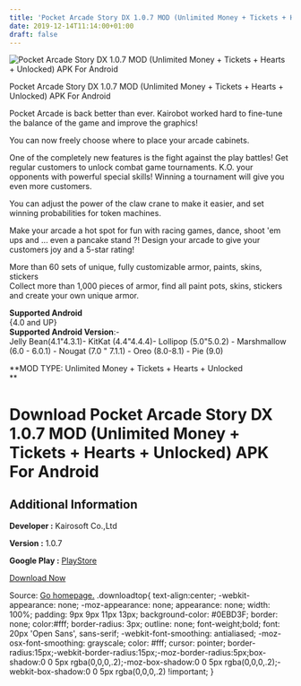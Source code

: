 ```yaml
---
title: 'Pocket Arcade Story DX 1.0.7 MOD (Unlimited Money + Tickets + Hearts + Unlocked) APK For Android'
date: 2019-12-14T11:14:00+01:00
draft: false
---
```


![Pocket Arcade Story DX 1.0.7 MOD (Unlimited Money + Tickets + Hearts + Unlocked) APK For Android](https://i2.wp.com/apkhome.net/wp-content/uploads/2019/11/Pocket-Arcade-Story-DX-1.0.7-MOD-Unlimited-Money-Tickets-Hearts-Unlocked.png "Pocket Arcade Story DX 1.0.7 MOD (Unlimited Money + Tickets + Hearts + Unlocked) APK For Android")

  

Pocket Arcade Story DX 1.0.7 MOD (Unlimited Money + Tickets + Hearts + Unlocked) APK For Android

Pocket Arcade is back better than ever. Kairobot worked hard to fine-tune the balance of the game and improve the graphics!

You can now freely choose where to place your arcade cabinets.

One of the completely new features is the fight against the play battles! Get regular customers to unlock combat game tournaments. K.O. your opponents with powerful special skills! Winning a tournament will give you even more customers.

You can adjust the power of the claw crane to make it easier, and set winning probabilities for token machines.

Make your arcade a hot spot for fun with racing games, dance, shoot 'em ups and ... even a pancake stand ?! Design your arcade to give your customers joy and a 5-star rating!

More than 60 sets of unique, fully customizable armor, paints, skins, stickers  
Collect more than 1,000 pieces of armor, find all paint pots, skins, stickers and create your own unique armor.

**Supported Android**  
{4.0 and UP}  
**Supported Android Version**:-  
Jelly Bean(4.1"4.3.1)- KitKat (4.4"4.4.4)- Lollipop (5.0"5.0.2) - Marshmallow (6.0 - 6.0.1) - Nougat (7.0 " 7.1.1) - Oreo (8.0-8.1) - Pie (9.0)

**MOD TYPE: Unlimited Money + Tickets + Hearts + Unlocked  
**

Download Pocket Arcade Story DX 1.0.7 MOD (Unlimited Money + Tickets + Hearts + Unlocked) APK For Android
=========================================================================================================

Additional Information
----------------------

**Developer :** Kairosoft Co.,Ltd

**Version :** 1.0.7

**Google Play :** [PlayStore](https://play.google.com/store/apps/details?id=net.kairosoft.android.gamecenterdx)

  

[Download Now](https://store4app.co/post/pocket-arcade-story-dx-1-0-7-mod-unlimited-money-tickets-hearts-unlocked-apk-for-android_1574714597)

  
Source: [Go homepage.](https://store4app.co/post/pocket-arcade-story-dx-1-0-7-mod-unlimited-money-tickets-hearts-unlocked-apk-for-android_1574714597) .downloadtop{ text-align:center; -webkit-appearance: none; -moz-appearance: none; appearance: none; width: 100%; padding: 9px 9px 11px 13px; background-color: #0EBD3F; border: none; color:#fff; border-radius: 3px; outline: none; font-weight;bold; font: 20px 'Open Sans', sans-serif; -webkit-font-smoothing: antialiased; -moz-osx-font-smoothing: grayscale; color: #fff; cursor: pointer; border-radius:15px;-webkit-border-radius:15px;-moz-border-radius:5px;box-shadow:0 0 5px rgba(0,0,0,.2);-moz-box-shadow:0 0 5px rgba(0,0,0,.2);-webkit-box-shadow:0 0 5px rgba(0,0,0,.2) !important; }